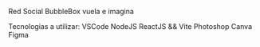 Red Social
BubbleBox vuela e imagina

Tecnologias a utilizar:
VSCode
NodeJS
ReactJS && Vite
Photoshop
Canva
Figma
